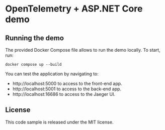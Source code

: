 # OpenTelemetry + ASP.NET Core demo

## Running the demo
The provided Docker Compose file allows to run the demo locally. To start, run:

```
docker compose up --build
```

You can test the application by navigating to:

- http://localhost:5000 to access to the front-end app.
- http://localhost:5001 to access to the back-end app.
- http://localhost:16686 to access to the Jaeger UI.

## License
This code sample is released under the MIT license.